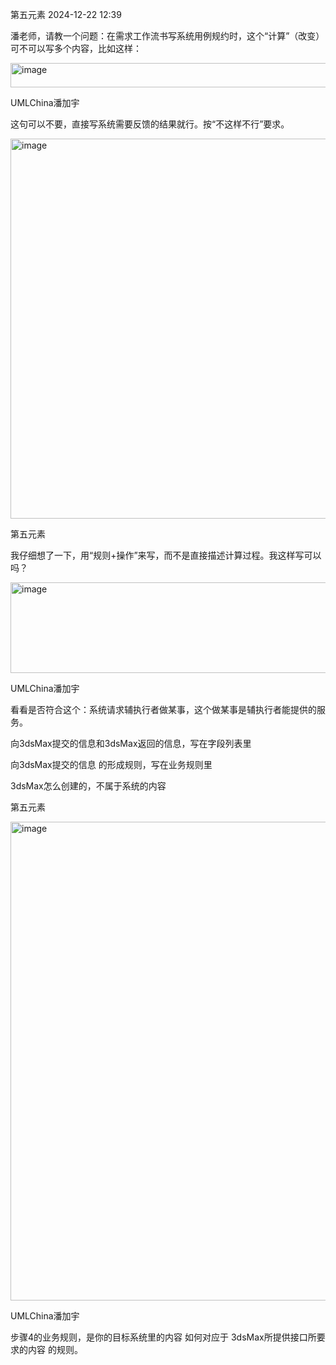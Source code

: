 第五元素 2024-12-22 12:39

潘老师，请教一个问题：在需求工作流书写系统用例规约时，这个“计算”（改变）可不可以写多个内容，比如这样：

<img width="751" height="39" alt="image" src="https://github.com/user-attachments/assets/f3647efb-b09f-4bc4-a061-7ff28aba6dd4" />

UMLChina潘加宇

这句可以不要，直接写系统需要反馈的结果就行。按“不这样不行”要求。

<img width="1080" height="608" alt="image" src="https://github.com/user-attachments/assets/984fb17f-cd70-4503-a9ac-4c4a73cd40e6" />

第五元素

我仔细想了一下，用“规则+操作”来写，而不是直接描述计算过程。我这样写可以吗？

<img width="552" height="145" alt="image" src="https://github.com/user-attachments/assets/d850e039-2403-4d35-9af7-301007366f5d" />

UMLChina潘加宇

看看是否符合这个：系统请求辅执行者做某事，这个做某事是辅执行者能提供的服务。

向3dsMax提交的信息和3dsMax返回的信息，写在字段列表里

向3dsMax提交的信息 的形成规则，写在业务规则里

3dsMax怎么创建的，不属于系统的内容

第五元素

<img width="1055" height="766" alt="image" src="https://github.com/user-attachments/assets/87842277-fb78-4194-b751-12fcface22a6" />

UMLChina潘加宇

步骤4的业务规则，是你的目标系统里的内容 如何对应于 3dsMax所提供接口所要求的内容 的规则。

